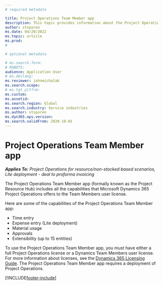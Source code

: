 ```yaml
---
# required metadata

title: Project Operations Team Member app
description: This topic provides information about the Project Operations Team Member app in Microsoft Dynamics 365 Project Operations.
author: stsporen
ms.date: 04/20/2022
ms.topic: article
ms.prod: 
#

# optional metadata

# ms.search.form: 
# ROBOTS: 
audience: Application User
# ms.devlang: 
ms.reviewer: johnmichalak
ms.search.scope: 
# ms.tgt_pltfrm: 
ms.custom: 
ms.assetid: 
ms.search.region: Global
ms.search.industry: Service industries
ms.author: stsporen
ms.dyn365.ops.version: 
ms.search.validFrom: 2020-10-01
---
```


# Project Operations Team Member app

_**Applies To:** Project Operations for resource/non-stocked based scenarios, Lite deployment - deal to proforma invoicing_

The Project Operations Team Member app (formally known as the Project Resource Hub) includes all the capabilities that Microsoft Dynamics 365 Project Operations offers to the Team Members user license.

Here are some of the capabilities of the Project Operations Team Member app:

- Time entry
- Expense entry (Lite deployment)
- Material usage
- Approvals
- Extensibility (up to 15 entities)

To use the Project Operations Team Member app, you must have either a full Project Operations license or a Dynamics Team Members user license. For more information about licenses, see the [Dynamics 365 Licensing Guide](https://go.microsoft.com/fwlink/?LinkId=866544&clcid=0x409). The Project Operations Team Member app requires a deployment of Project Operations.

[!INCLUDE[footer-include](../includes/footer-banner.md)]
